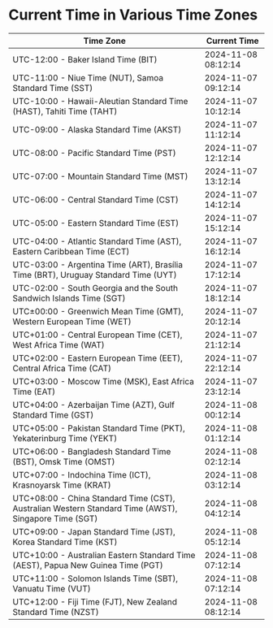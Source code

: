 # Current Time in Various Time Zones

| Time Zone | Current Time |
|-----------|--------------|
| UTC-12:00 - Baker Island Time (BIT) | 2024-11-08 08:12:14 |
| UTC-11:00 - Niue Time (NUT), Samoa Standard Time (SST) | 2024-11-07 09:12:14 |
| UTC-10:00 - Hawaii-Aleutian Standard Time (HAST), Tahiti Time (TAHT) | 2024-11-07 10:12:14 |
| UTC-09:00 - Alaska Standard Time (AKST) | 2024-11-07 11:12:14 |
| UTC-08:00 - Pacific Standard Time (PST) | 2024-11-07 12:12:14 |
| UTC-07:00 - Mountain Standard Time (MST) | 2024-11-07 13:12:14 |
| UTC-06:00 - Central Standard Time (CST) | 2024-11-07 14:12:14 |
| UTC-05:00 - Eastern Standard Time (EST) | 2024-11-07 15:12:14 |
| UTC-04:00 - Atlantic Standard Time (AST), Eastern Caribbean Time (ECT) | 2024-11-07 16:12:14 |
| UTC-03:00 - Argentina Time (ART), Brasília Time (BRT), Uruguay Standard Time (UYT) | 2024-11-07 17:12:14 |
| UTC-02:00 - South Georgia and the South Sandwich Islands Time (SGT) | 2024-11-07 18:12:14 |
| UTC±00:00 - Greenwich Mean Time (GMT), Western European Time (WET) | 2024-11-07 20:12:14 |
| UTC+01:00 - Central European Time (CET), West Africa Time (WAT) | 2024-11-07 21:12:14 |
| UTC+02:00 - Eastern European Time (EET), Central Africa Time (CAT) | 2024-11-07 22:12:14 |
| UTC+03:00 - Moscow Time (MSK), East Africa Time (EAT) | 2024-11-07 23:12:14 |
| UTC+04:00 - Azerbaijan Time (AZT), Gulf Standard Time (GST) | 2024-11-08 00:12:14 |
| UTC+05:00 - Pakistan Standard Time (PKT), Yekaterinburg Time (YEKT) | 2024-11-08 01:12:14 |
| UTC+06:00 - Bangladesh Standard Time (BST), Omsk Time (OMST) | 2024-11-08 02:12:14 |
| UTC+07:00 - Indochina Time (ICT), Krasnoyarsk Time (KRAT) | 2024-11-08 03:12:14 |
| UTC+08:00 - China Standard Time (CST), Australian Western Standard Time (AWST), Singapore Time (SGT) | 2024-11-08 04:12:14 |
| UTC+09:00 - Japan Standard Time (JST), Korea Standard Time (KST) | 2024-11-08 05:12:14 |
| UTC+10:00 - Australian Eastern Standard Time (AEST), Papua New Guinea Time (PGT) | 2024-11-08 07:12:14 |
| UTC+11:00 - Solomon Islands Time (SBT), Vanuatu Time (VUT) | 2024-11-08 07:12:14 |
| UTC+12:00 - Fiji Time (FJT), New Zealand Standard Time (NZST) | 2024-11-08 08:12:14 |
